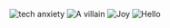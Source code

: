 
![tech anxiety](https://github.com/gabjohar/sillyoracle/sketches/sketches0.PNG)
![A villain](https://github.com/gabjohar/sillyoracle/sketches/sketches1.PNG)
![Joy](https://github.com/gabjohar/sillyoracle/sketches/sketches2.PNG)
![Hello](https://github.com/gabjohar/sillyoracle/sketches/sketches3.PNG)

